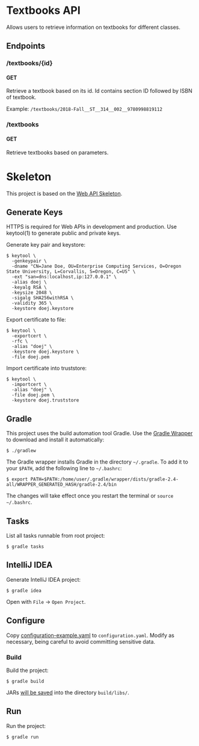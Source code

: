 # Textbooks API

Allows users to retrieve information on textbooks for different classes.

## Endpoints

### /textbooks/{id}

#### GET

Retrieve a textbook based on its id. Id contains section ID followed by ISBN of textbook.

Example: `/textbooks/2018-Fall__ST__314__002__9780998819112`

### /textbooks

#### GET

Retrieve textbooks based on parameters.

# Skeleton

This project is based on the [Web API Skeleton](https://github.com/osu-mist/web-api-skeleton).

## Generate Keys

HTTPS is required for Web APIs in development and production. Use keytool(1) to generate public and private keys.

Generate key pair and keystore:

```
$ keytool \
  -genkeypair \
  -dname "CN=Jane Doe, OU=Enterprise Computing Services, O=Oregon State University, L=Corvallis, S=Oregon, C=US" \
  -ext "san=dns:localhost,ip:127.0.0.1" \
  -alias doej \
  -keyalg RSA \
  -keysize 2048 \
  -sigalg SHA256withRSA \
  -validity 365 \
  -keystore doej.keystore
```

Export certificate to file:

```
$ keytool \
  -exportcert \
  -rfc \
  -alias "doej" \
  -keystore doej.keystore \
  -file doej.pem
```

Import certificate into truststore:

```
$ keytool \
  -importcert \
  -alias "doej" \
  -file doej.pem \
  -keystore doej.truststore
```

## Gradle

This project uses the build automation tool Gradle. Use the [Gradle Wrapper](https://docs.gradle.org/current/userguide/gradle_wrapper.html) to download and install it automatically:

```
$ ./gradlew
```

The Gradle wrapper installs Gradle in the directory `~/.gradle`. To add it to your `$PATH`, add the following line to `~/.bashrc`:

```
$ export PATH=$PATH:/home/user/.gradle/wrapper/dists/gradle-2.4-all/WRAPPER_GENERATED_HASH/gradle-2.4/bin
```

The changes will take effect once you restart the terminal or `source ~/.bashrc`.

## Tasks

List all tasks runnable from root project:

```
$ gradle tasks
```

## IntelliJ IDEA

Generate IntelliJ IDEA project:

```
$ gradle idea
```

Open with `File` -> `Open Project`.

## Configure

Copy [configuration-example.yaml](configuration-example.yaml) to `configuration.yaml`. Modify as necessary, being careful to avoid committing sensitive data.

### Build

Build the project:

```
$ gradle build
```

JARs [will be saved](https://github.com/johnrengelman/shadow#using-the-default-plugin-task) into the directory `build/libs/`.

## Run

Run the project:

```
$ gradle run
```
